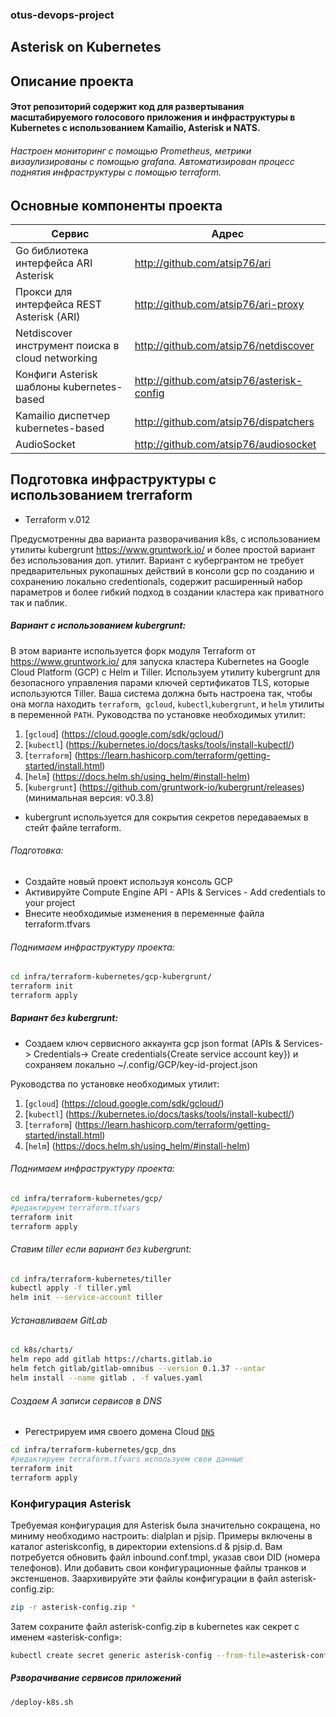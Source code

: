 ### otus-devops-project
## Asterisk on Kubernetes
## Описание проекта
#### Этот репозиторий содержит код для развертывания масштабируемого голосового приложения и инфраструктуры в Kubernetes с использованием Kamailio, Asterisk и NATS.
  ###### Настроен мониторинг с помощью Prometheus, метрики визаулизированы с помощью grafana. Автоматизирован процесс поднятия инфраструктуры с помощью terraform.

## Основные компоненты проекта
 | Сервис                                             | Адрес                                     |
 | -------------------------------------------------- | ----------------------------------------- |
 | Go библиотека интерфейса ARI Asterisk              | http://github.com/atsip76/ari             |
 | Прокси для интерфейса REST Asterisk (ARI)          | http://github.com/atsip76/ari-proxy       |
 | Netdiscover инструмент поиска в cloud networking   | http://github.com/atsip76/netdiscover     |
 | Конфиги Asterisk  шаблоны kubernetes-based         | http://github.com/atsip76/asterisk-config |
 | Kamailio диспетчер kubernetes-based                | http://github.com/atsip76/dispatchers     |
 | AudioSocket                                        | http://github.com/atsip76/audiosocket     |

## Подготовка инфраструктуры с использованием trerraform
* Terraform v.012

Предусмотренны два варианта разворачивания k8s, с использованием утилиты kubergrunt https://www.gruntwork.io/ и более простой вариант без использования доп. утилит. Вариант с кубергрантом не требует предварительных рукопашных действий в консоли gcp по созданию и сохранению локально credentionals, содержит расширенный набор параметров и более гибкий подход в создании кластера как приватного так и паблик. 
##### Вариант с использованием kubergrunt:
В этом варианте используется форк модуля Terraform от https://www.gruntwork.io/ для запуска кластера Kubernetes на Google Cloud Platform (GCP) с Helm и Tiller.
Используем утилиту kubergrunt для безопасного управления парами ключей сертификатов TLS, которые используются Tiller.
Ваша система должна быть настроена так, чтобы она могла находить `terraform`,` gcloud`, `kubectl`,`kubergrunt`, и `helm` утилиты в переменной `PATH`. 
Руководства по установке необходимых утилит:

1. [`gcloud`] (https://cloud.google.com/sdk/gcloud/)
2. [`kubectl`] (https://kubernetes.io/docs/tasks/tools/install-kubectl/)
3. [`terraform`] (https://learn.hashicorp.com/terraform/getting-started/install.html)
4. [`helm`] (https://docs.helm.sh/using_helm/#install-helm)
5. [`kubergrunt`] (https://github.com/gruntwork-io/kubergrunt/releases) (минимальная версия: v0.3.8)

* kubergrunt используется для сокрытия секретов передаваемых в стейт файле terraform.

###### Подготовка:
* Создайте новый проект используя консоль GCP
* Активируйте Compute Engine API - APIs & Services - Add credentials to your project
* Внесите необходимые изменения в переменные файла terraform.tfvars

###### Поднимаем инфраструктуру проекта:

```sh
cd infra/terraform-kubernetes/gcp-kubergrunt/
terraform init
terraform apply
```

##### Вариант без kubergrunt:
* Создаем ключ сервисного аккаунта gcp json format (APIs & Services-> Credentials-> Create credentials{Create service account key}) и сохраняем локально ~/.config/GCP/key-id-project.json

Руководства по установке необходимых утилит:
1. [`gcloud`] (https://cloud.google.com/sdk/gcloud/)
2. [`kubectl`] (https://kubernetes.io/docs/tasks/tools/install-kubectl/)
3. [`terraform`] (https://learn.hashicorp.com/terraform/getting-started/install.html)
4. [`helm`] (https://docs.helm.sh/using_helm/#install-helm)

###### Поднимаем инфраструктуру проекта:
```sh
cd infra/terraform-kubernetes/gcp/
#редактируем terraform.tfvars
terraform init
terraform apply
```
###### Ставим tiller если вариант без kubergrunt:
```sh
cd infra/terraform-kubernetes/tiller
kubectl apply -f tiller.yml
helm init --service-account tiller
```
###### Устанавливаем GitLab
```sh
cd k8s/charts/
helm repo add gitlab https://charts.gitlab.io
helm fetch gitlab/gitlab-omnibus --version 0.1.37 --untar
helm install --name gitlab . -f values.yaml
```

###### Создаем A записи сервисов в DNS
* Регестрируем имя своего домена Cloud [`DNS`](https://console.cloud.google.com/net-services/dns/zones?project=test-otus&folder&organizationId)
```sh
cd infra/terraform-kubernetes/gcp_dns
#редактируем terraform.tfvars используем свои данные
terraform init
terraform apply
```





### Конфигурация Asterisk
Требуемая конфигурация для Asterisk была значительно сокращена, но миниму необходимо настроить: dialplan и pjsip.
Примеры включены в каталог asteriskconfig, в директории extensions.d & pjsip.d.
Вам потребуется обновить файл inbound.conf.tmpl, указав свои DID (номера телефонов).
Или добавить свои конфигурационные файлы транков и экстеншенов.
Заархивируйте эти файлы конфигурации в файл asterisk-config.zip:
```sh
zip -r asterisk-config.zip *
```
Затем сохраните файл asterisk-config.zip в kubernetes как секрет с именем «asterisk-config»:
```sh
kubectl create secret generic asterisk-config --from-file=asterisk-config.zip
```
##### Рзворачивание сервисов приложений 
```sh
/deploy-k8s.sh
```